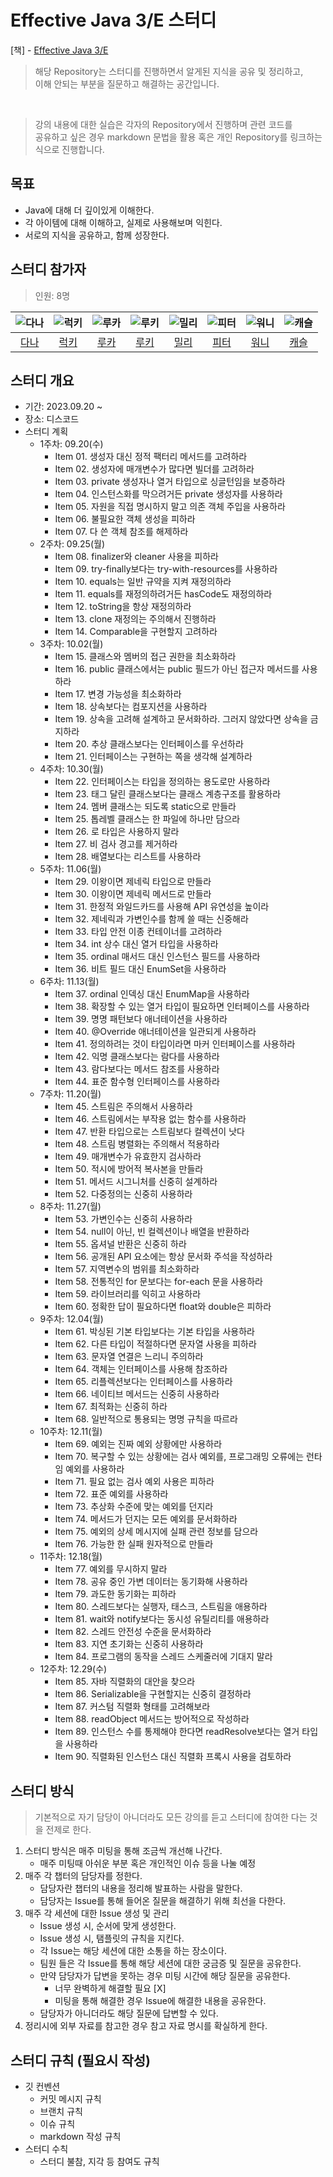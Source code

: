 # Effective Java 3/E 스터디

[책] - [Effective Java 3/E](https://product.kyobobook.co.kr/detail/S000001033066)

> 해당 Repository는 스터디를 진행하면서 알게된 지식을 공유 및 정리하고,<br>
> 이해 안되는 부분을 질문하고 해결하는 공간입니다.

<br>

> 강의 내용에 대한 실습은 각자의 Repository에서 진행하며 관련 코드를<br>
> 공유하고 싶은 경우 markdown 문법을 활용 혹은 개인 Repository를 링크하는 식으로 진행합니다.

## 목표

- Java에 대해 더 깊이있게 이해한다.
- 각 아이템에 대해 이해하고, 실제로 사용해보며 익힌다.
- 서로의 지식을 공유하고, 함께 성장한다.

## 스터디 참가자

> 인원: 8명

<center>

|![다나](https://avatars.githubusercontent.com/u/85955988?v=4)|![럭키](https://avatars.githubusercontent.com/u/110045522?v=4)|![루카](https://avatars.githubusercontent.com/u/98688494?v=4)|![루키](https://avatars.githubusercontent.com/u/74547868?v=4)|![밀리](https://avatars.githubusercontent.com/u/87763333?v=4)|![피터](https://avatars.githubusercontent.com/u/97747863?v=4)|![워니](https://avatars.githubusercontent.com/u/116738827?v=4)|![캐슬](https://avatars.githubusercontent.com/u/62132755?v=4)|
|:---:|:---:|:---:|:---:|:---:|:---:|:---:|:---:|
|[다나](https://github.com/joowojr)|[럭키](https://github.com/Hyunstone)|[루카](https://github.com/luke0408)|[루키](https://github.com/destiny3912)|[밀리](https://github.com/hw130)|[피터](https://github.com/wcorn)|[워니](https://github.com/kiwijomn)|[캐슬](https://github.com/hosung-222)|

</center>

## 스터디 개요

- 기간: 2023.09.20 ~ 
- 장소: 디스코드
- 스터디 계획
    - 1주차: 09.20(수)
        - Item 01. 생성자 대신 정적 팩터리 메서드를 고려하라
        - Item 02. 생성자에 매개변수가 많다면 빌더를 고려하라
        - Item 03. private 생성자나 열거 타입으로 싱글턴임을 보증하라
        - Item 04. 인스턴스화를 막으려거든 private 생성자를 사용하라
        - Item 05. 자원을 직접 명시하지 말고 의존 객체 주입을 사용하라
        - Item 06. 불필요한 객체 생성을 피하라
        - Item 07. 다 쓴 객체 참조를 해제하라
    - 2주차: 09.25(월)
        - Item 08. finalizer와 cleaner 사용을 피하라
        - Item 09. try-finally보다는 try-with-resources를 사용하라
        - Item 10. equals는 일반 규약을 지켜 재정의하라
        - Item 11. equals를 재정의하려거든 hasCode도 재정의하라
        - Item 12. toString을 항상 재정의하라
        - Item 13. clone 재정의는 주의해서 진행하라
        - Item 14. Comparable을 구현할지 고려하라
    - 3주차: 10.02(월)
        - Item 15. 클래스와 멤버의 접근 권한을 최소화하라
        - Item 16. public 클래스에서는 public 필드가 아닌 접근자 메서드를 사용하라
        - Item 17. 변경 가능성을 최소화하라
        - Item 18. 상속보다는 컴포지션을 사용하라
        - Item 19. 상속을 고려해 설계하고 문서화하라. 그러지 않았다면 상속을 금지하라
        - Item 20. 추상 클래스보다는 인터페이스를 우선하라
        - Item 21. 인터페이스는 구현하는 쪽을 생각해 설계하라
    - 4주차: 10.30(월)
        - Item 22. 인터페이스는 타입을 정의하는 용도로만 사용하라
        - Item 23. 태그 달린 클래스보다는 클래스 계층구조를 활용하라
        - Item 24. 멤버 클래스는 되도록 static으로 만들라
        - Item 25. 톱레벨 클래스는 한 파일에 하나만 담으라
        - Item 26. 로 타입은 사용하지 말라
        - Item 27. 비 검사 경고를 제거하라
        - Item 28. 배열보다는 리스트를 사용하라
    - 5주차: 11.06(월)
        - Item 29. 이왕이면 제네릭 타입으로 만들라
        - Item 30. 이왕이면 제네릭 메서드로 만들라
        - Item 31. 한정적 와일드카드를 사용해 API 유연성을 높이라
        - Item 32. 제네릭과 가변인수를 함께 쓸 때는 신중해라
        - Item 33. 타입 안전 이종 컨테이너를 고려하라
        - Item 34. int 상수 대신 열거 타입을 사용하라
        - Item 35. ordinal 매서드 대신 인스턴스 필드를 사용하라
        - Item 36. 비트 필드 대신 EnumSet을 사용하라
    - 6주차: 11.13(월)
        - Item 37. ordinal 인덱싱 대신 EnumMap을 사용하라
        - Item 38. 확장할 수 있는 열거 타입이 필요하면 인터페이스를 사용하라
        - Item 39. 명명 패턴보다 애너테이션을 사용하라
        - Item 40. @Override 애너테이션을 일관되게 사용하라
        - Item 41. 정의하려는 것이 타입이라면 마커 인터페이스를 사용하라
        - Item 42. 익명 클래스보다는 람다를 사용하라
        - Item 43. 람다보다는 메서드 참조를 사용하라
        - Item 44. 표준 함수형 인터페이스를 사용하라
    - 7주차: 11.20(월)
        - Item 45. 스트림은 주의해서 사용하라
        - Item 46. 스트림에서는 부작용 없는 함수를 사용하라
        - Item 47. 반환 타입으로는 스트림보다 컬렉션이 낫다
        - Item 48. 스트림 병렬화는 주의해서 적용하라
        - Item 49. 매개변수가 유효한지 검사하라
        - Item 50. 적시에 방어적 복사본을 만들라
        - Item 51. 메서드 시그니처를 신중히 설계하라
        - Item 52. 다중정의는 신중히 사용하라
    - 8주차: 11.27(월)
        - Item 53. 가변인수는 신중히 사용하라
        - Item 54. null이 아닌, 빈 컬렉션이나 배열을 반환하라
        - Item 55. 옵셔널 반환은 신중히 하라
        - Item 56. 공개된 API 요소에는 항상 문서화 주석을 작성하라
        - Item 57. 지역변수의 범위를 최소화하라
        - Item 58. 전통적인 for 문보다는 for-each 문을 사용하라
        - Item 59. 라이브러리를 익히고 사용하라
        - Item 60. 정확한 답이 필요하다면 float와 double은 피하라
    - 9주차: 12.04(월)
        - Item 61. 박싱된 기본 타입보다는 기본 타입을 사용하라
        - Item 62. 다른 타입이 적절하다면 문자열 사용을 피하라
        - Item 63. 문자열 연결은 느리니 주의하라
        - Item 64. 객체는 인터페이스를 사용해 참조하라
        - Item 65. 리플렉션보다는 인터페이스를 사용하라
        - Item 66. 네이티브 메서드는 신중히 사용하라
        - Item 67. 최적화는 신중히 하라
        - Item 68. 일반적으로 통용되는 명명 규칙을 따르라
    - 10주차: 12.11(월)
        - Item 69. 예외는 진짜 예외 상황에만 사용하라
        - Item 70. 복구할 수 있는 상황에는 검사 예외를, 프로그래밍 오류에는 런타임 예외를 사용하라
        - Item 71. 필요 없는 검사 예외 사용은 피하라
        - Item 72. 표준 예외를 사용하라
        - Item 73. 추상화 수준에 맞는 예외를 던지라
        - Item 74. 메서드가 던지는 모든 예외를 문서화하라
        - Item 75. 예외의 상세 메시지에 실패 관련 정보를 담으라
        - Item 76. 가능한 한 실패 원자적으로 만들라
    - 11주차: 12.18(월)
        - Item 77. 예외를 무시하지 말라
        - Item 78. 공유 중인 가변 데이터는 동기화해 사용하라
        - Item 79. 과도한 동기화는 피하라
        - Item 80. 스레드보다는 실행자, 태스크, 스트림을 애용하라
        - Item 81. wait와 notify보다는 동시성 유틸리티를 애용하라
        - Item 82. 스레드 안전성 수준을 문서화하라
        - Item 83. 지연 초기화는 신중히 사용하라
        - Item 84. 프로그램의 동작을 스레드 스케줄러에 기대지 말라
    - 12주차: 12.29(수)
        - Item 85. 자바 직렬화의 대안을 찾으라
        - Item 86. Serializable을 구현할지는 신중히 결정하라
        - Item 87. 커스텀 직렬화 형태를 고려해보라
        - Item 88. readObject 메서드는 방어적으로 작성하라
        - Item 89. 인스턴스 수를 통제해야 한다면 readResolve보다는 열거 타입을 사용하라
        - Item 90. 직렬화된 인스턴스 대신 직렬화 프록시 사용을 검토하라

## 스터디 방식

> 기본적으로 자기 담당이 아니더라도 모든 강의를 듣고 스터디에 참여한 다는 것을 전제로 한다.

1. 스터디 방식은 매주 미팅을 통해 조금씩 개선해 나간다.
    - 매주 미팅때 아쉬운 부분 혹은 개인적인 이슈 등을 나눌 예정
2. 매주 각 챕터의 담당자를 정한다.
    - 담당자란 챕터의 내용을 정리해 발표하는 사람을 말한다.
    - 담당자는 Issue를 통해 들어온 질문을 해결하기 위해 최선을 다한다.
3. 매주 각 세션에 대한 Issue 생성 및 관리
    - Issue 생성 시, 순서에 맞게 생성한다.
    - Issue 생성 시, 탬플릿의 규칙을 지킨다.
    - 각 Issue는 해당 세션에 대한 소통을 하는 장소이다.
    - 팀원 들은 각 Issue를 통해 해당 세션에 대한 궁금증 및 질문을 공유한다.
    - 만약 담당자가 답변을 못하는 경우 미팅 시간에 해당 질문을 공유한다.
      - 너무 완벽하게 해결할 필요 [X]
      - 미팅을 통해 해결한 경우 Issue에 해결한 내용을 공유한다.
    - 담당자가 아니더라도 해당 질문에 답변할 수 있다.
4. 정리시에 외부 자료를 참고한 경우 참고 자료 명시를 확실하게 한다.

## 스터디 규칙 (필요시 작성)

- 깃 컨벤션
  - 커밋 메시지 규칙
  - 브랜치 규칙
  - 이슈 규칙
  - markdown 작성 규칙
- 스터디 수칙
  - 스터디 불참, 지각 등 참여도 규칙
